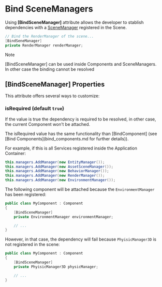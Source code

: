# Bind SceneManagers

Using **[BindSceneManager]** attribute allows the developer to stablish dependencies with a [SceneManager](../scenes/scenemanagers.md) registered in the Scene. 

```csharp
// Bind the RenderManager of the scene...
[BindSeneManager]
private RenderManager renderManager;
```

> [!NOTE]
> [BindSceneManager] can be used inside Components and SceneManagers. In other case the binding cannot be resolved

## [BindSceneManager] Properties
This attribute offers several ways to customize:

### isRequired (default `true`)

If the value is true the dependency is required to be resolved, in other case, the current Component won't be attached.

The isRequired value has the same functionality than [BindComponent] (see [Bind Components](bind_components.md for further details)).

For example, if this is all Services registered inside the Application Container:

```csharp
this.managers.AddManager(new EntityManager());
this.managers.AddManager(new AssetSceneManager());
this.managers.AddManager(new BehaviorManager());
this.managers.AddManager(new RenderManager());
this.managers.AddManager(new EnvironmentManager());
```

The following component will be attached because the `EnvironmentManager` has been registered:

```csharp
public class MyComponent : Component
{
    [BindSceneManager]
    private EnvironmentManager environmentManager;

    // ...
}
```

However, in that case, the dependency will fail because `PhyisicManager3D`  is not registered in the scene:

```csharp
public class MyComponent : Component
{
    [BindSceneManager]
    private PhyisicManager3D physicManager;

    // ...
}
```

